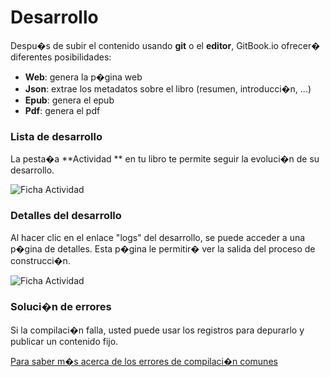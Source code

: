 # Desarrollo

Despu�s de subir el contenido usando **git** o el **editor**, GitBook.io ofrecer� diferentes posibilidades:

- **Web**: genera la p�gina web
- **Json**: extrae los metadatos sobre el libro (resumen, introducci�n, ...)
- **Epub**: genera el epub
- **Pdf**: genera el pdf

### Lista de desarrollo

La pesta�a **Actividad ** en tu libro te permite seguir la evoluci�n de su desarrollo.

![Ficha Actividad](../assets/activity.png)

### Detalles del desarrollo

Al hacer clic en el enlace "logs" del desarrollo, se puede acceder a una p�gina de detalles. Esta p�gina le permitir� ver la salida del proceso de construcci�n.

![Ficha Actividad](../assets/build.png)

### Soluci�n de errores

Si la compilaci�n falla, usted puede usar los registros para depurarlo y publicar un contenido fijo.

[Para saber m�s acerca de los errores de compilaci�n comunes](./Errors.md)
